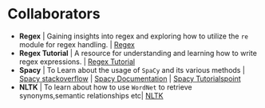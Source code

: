 # Collaborators
- **Regex** | Gaining insights into regex and exploring how to utilize the `re` module for regex handling. | [Regex](https://www.w3schools.com/python/python_regex.asp)
- **Regex Tutorial** | A resource for understanding and learning how to write regex expressions. | [Regex Tutorial](https://www.youtube.com/watch?v=sa-TUpSx1JA&ab_channel=CoreySchafer)
- **Spacy** | To Learn about the usage of `SpaCy` and its various methods | [Spacy stackoverflow](https://stackoverflow.com/questions/56470403/spacy-nlp-spacy-loaden-core-web-lg) | [Spacy Documentation](https://spacy.io/models#conventions) | [Spacy Tutorialspoint](https://www.tutorialspoint.com/spacy/spacy_span_similarity.htm)
- **NLTK** |  To learn about how to use `WordNet` to retrieve synonyms,semantic relationships etc| [NLTK](https://www.nltk.org/howto/wordnet.html)
